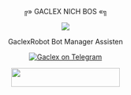  <p align="center"> ╔» GACLEX NICH BOS «╗ </p>


 <p align="center"> 
   <img src="https://telegra.ph/file/cfd6da4f2c4f098d69876.jpg"></p>

 

 <p align="center"> GaclexRobot
Bot Manager Assisten </p>


<p align="center">
<a href="https://t.me/gaclexbot"> <img src="https://img.shields.io/badge/Gaclex-Robot-blue?&logo=telegram" alt="Gaclex on Telegram" /> </a><br>







<p align="center"><a href="https://heroku.com/deploy?template=https://github.com/Ergans33/GaclexRobot"> <img src="https://img.shields.io/badge/Deploy%20To%20Heroku-blue?style=for-the-badge&logo=heroku" width="220" height="38.45"/></a></p>

